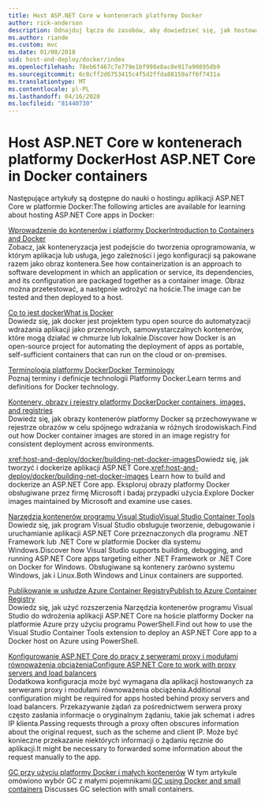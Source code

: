 ```yaml
---
title: Host ASP.NET Core w kontenerach platformy Docker
author: rick-anderson
description: Odnajduj łącza do zasobów, aby dowiedzieć się, jak hostować aplikacje ASP.NET Core w kontenerach platformy Docker.
ms.author: riande
ms.custom: mvc
ms.date: 01/08/2018
uid: host-and-deploy/docker/index
ms.openlocfilehash: 78eb6f467c7e779e1bf998e8ac8e917a90895db9
ms.sourcegitcommit: 6c8cff2d6753415c4f5d2ffda88159a7f6f7431a
ms.translationtype: MT
ms.contentlocale: pl-PL
ms.lasthandoff: 04/16/2020
ms.locfileid: "81440730"
---
```

# <a name="host-aspnet-core-in-docker-containers"></a><span data-ttu-id="e68ca-103">Host ASP.NET Core w kontenerach platformy Docker</span><span class="sxs-lookup"><span data-stu-id="e68ca-103">Host ASP.NET Core in Docker containers</span></span>

<span data-ttu-id="e68ca-104">Następujące artykuły są dostępne do nauki o hostingu aplikacji ASP.NET Core w platformie Docker:</span><span class="sxs-lookup"><span data-stu-id="e68ca-104">The following articles are available for learning about hosting ASP.NET Core apps in Docker:</span></span>

[<span data-ttu-id="e68ca-105">Wprowadzenie do kontenerów i platformy Docker</span><span class="sxs-lookup"><span data-stu-id="e68ca-105">Introduction to Containers and Docker</span></span>](/dotnet/standard/microservices-architecture/container-docker-introduction/index)  
<span data-ttu-id="e68ca-106">Zobacz, jak konteneryzacja jest podejście do tworzenia oprogramowania, w którym aplikacja lub usługa, jego zależności i jego konfiguracji są pakowane razem jako obraz kontenera.</span><span class="sxs-lookup"><span data-stu-id="e68ca-106">See how containerization is an approach to software development in which an application or service, its dependencies, and its configuration are packaged together as a container image.</span></span> <span data-ttu-id="e68ca-107">Obraz można przetestować, a następnie wdrożyć na hoście.</span><span class="sxs-lookup"><span data-stu-id="e68ca-107">The image can be tested and then deployed to a host.</span></span>

[<span data-ttu-id="e68ca-108">Co to jest docker</span><span class="sxs-lookup"><span data-stu-id="e68ca-108">What is Docker</span></span>](/dotnet/standard/microservices-architecture/container-docker-introduction/docker-defined)  
<span data-ttu-id="e68ca-109">Dowiedz się, jak docker jest projektem typu open source do automatyzacji wdrażania aplikacji jako przenośnych, samowystarczalnych kontenerów, które mogą działać w chmurze lub lokalnie.</span><span class="sxs-lookup"><span data-stu-id="e68ca-109">Discover how Docker is an open-source project for automating the deployment of apps as portable, self-sufficient containers that can run on the cloud or on-premises.</span></span>

[<span data-ttu-id="e68ca-110">Terminologia platformy Docker</span><span class="sxs-lookup"><span data-stu-id="e68ca-110">Docker Terminology</span></span>](/dotnet/standard/microservices-architecture/container-docker-introduction/docker-terminology)  
<span data-ttu-id="e68ca-111">Poznaj terminy i definicje technologii Platformy Docker.</span><span class="sxs-lookup"><span data-stu-id="e68ca-111">Learn terms and definitions for Docker technology.</span></span>

[<span data-ttu-id="e68ca-112">Kontenery, obrazy i rejestry platformy Docker</span><span class="sxs-lookup"><span data-stu-id="e68ca-112">Docker containers, images, and registries</span></span>](/dotnet/standard/microservices-architecture/container-docker-introduction/docker-containers-images-registries)  
<span data-ttu-id="e68ca-113">Dowiedz się, jak obrazy kontenerów platformy Docker są przechowywane w rejestrze obrazów w celu spójnego wdrażania w różnych środowiskach.</span><span class="sxs-lookup"><span data-stu-id="e68ca-113">Find out how Docker container images are stored in an image registry for consistent deployment across environments.</span></span>

<span data-ttu-id="e68ca-114"><xref:host-and-deploy/docker/building-net-docker-images>Dowiedz się, jak tworzyć i dockerize aplikacji ASP.NET Core.</span><span class="sxs-lookup"><span data-stu-id="e68ca-114"><xref:host-and-deploy/docker/building-net-docker-images> Learn how to build and dockerize an ASP.NET Core app.</span></span> <span data-ttu-id="e68ca-115">Eksploruj obrazy platformy Docker obsługiwane przez firmę Microsoft i badaj przypadki użycia.</span><span class="sxs-lookup"><span data-stu-id="e68ca-115">Explore Docker images maintained by Microsoft and examine use cases.</span></span>

[<span data-ttu-id="e68ca-116">Narzędzia kontenerów programu Visual Studio</span><span class="sxs-lookup"><span data-stu-id="e68ca-116">Visual Studio Container Tools</span></span>](xref:host-and-deploy/docker/visual-studio-tools-for-docker)  
<span data-ttu-id="e68ca-117">Dowiedz się, jak program Visual Studio obsługuje tworzenie, debugowanie i uruchamianie aplikacji ASP.NET Core przeznaczonych dla programu .NET Framework lub .NET Core w platformie Docker dla systemu Windows.</span><span class="sxs-lookup"><span data-stu-id="e68ca-117">Discover how Visual Studio supports building, debugging, and running ASP.NET Core apps targeting either .NET Framework or .NET Core on Docker for Windows.</span></span> <span data-ttu-id="e68ca-118">Obsługiwane są kontenery zarówno systemu Windows, jak i Linux.</span><span class="sxs-lookup"><span data-stu-id="e68ca-118">Both Windows and Linux containers are supported.</span></span>

[<span data-ttu-id="e68ca-119">Publikowanie w usłudze Azure Container Registry</span><span class="sxs-lookup"><span data-stu-id="e68ca-119">Publish to Azure Container Registry</span></span>](/azure/vs-azure-tools-docker-hosting-web-apps-in-docker)  
<span data-ttu-id="e68ca-120">Dowiedz się, jak użyć rozszerzenia Narzędzia kontenerów programu Visual Studio do wdrożenia aplikacji ASP.NET Core na hoście platformy Docker na platformie Azure przy użyciu programu PowerShell.</span><span class="sxs-lookup"><span data-stu-id="e68ca-120">Find out how to use the Visual Studio Container Tools extension to deploy an ASP.NET Core app to a Docker host on Azure using PowerShell.</span></span>

[<span data-ttu-id="e68ca-121">Konfigurowanie ASP.NET Core do pracy z serwerami proxy i modułami równoważenia obciążenia</span><span class="sxs-lookup"><span data-stu-id="e68ca-121">Configure ASP.NET Core to work with proxy servers and load balancers</span></span>](xref:host-and-deploy/proxy-load-balancer)  
<span data-ttu-id="e68ca-122">Dodatkowa konfiguracja może być wymagana dla aplikacji hostowanych za serwerami proxy i modułami równoważenia obciążenia.</span><span class="sxs-lookup"><span data-stu-id="e68ca-122">Additional configuration might be required for apps hosted behind proxy servers and load balancers.</span></span> <span data-ttu-id="e68ca-123">Przekazywanie żądań za pośrednictwem serwera proxy często zasłania informacje o oryginalnym żądaniu, takie jak schemat i adres IP klienta.</span><span class="sxs-lookup"><span data-stu-id="e68ca-123">Passing requests through a proxy often obscures information about the original request, such as the scheme and client IP.</span></span> <span data-ttu-id="e68ca-124">Może być konieczne przekazanie niektórych informacji o żądaniu ręcznie do aplikacji.</span><span class="sxs-lookup"><span data-stu-id="e68ca-124">It might be necessary to forwarded some information about the request manually to the app.</span></span>

<span data-ttu-id="e68ca-125">[GC przy użyciu platformy Docker i małych kontenerów](xref:performance/memory#sc) W tym artykule omówiono wybór GC z małymi pojemnikami.</span><span class="sxs-lookup"><span data-stu-id="e68ca-125">[GC using Docker and small containers](xref:performance/memory#sc) Discusses GC selection with small containers.</span></span>